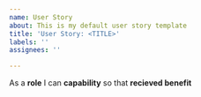```yaml
---
name: User Story
about: This is my default user story template
title: 'User Story: <TITLE>'
labels: ''
assignees: ''

---
```


As a **role** I can **capability** so that **recieved benefit**
